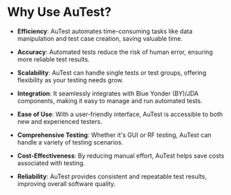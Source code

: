 # Why Use AuTest?

- **Efficiency**: AuTest automates time-consuming tasks like data manipulation and test case creation, saving valuable time.

- **Accuracy**: Automated tests reduce the risk of human error, ensuring more reliable test results.

- **Scalability**: AuTest can handle single tests or test groups, offering flexibility as your testing needs grow.

- **Integration**: It seamlessly integrates with Blue Yonder (BY)/JDA components, making it easy to manage and run automated tests.

- **Ease of Use**: With a user-friendly interface, AuTest is accessible to both new and experienced testers.

- **Comprehensive Testing**: Whether it's GUI or RF testing, AuTest can handle a variety of testing scenarios.

- **Cost-Effectiveness**: By reducing manual effort, AuTest helps save costs associated with testing.

- **Reliability**: AuTest provides consistent and repeatable test results, improving overall software quality.
